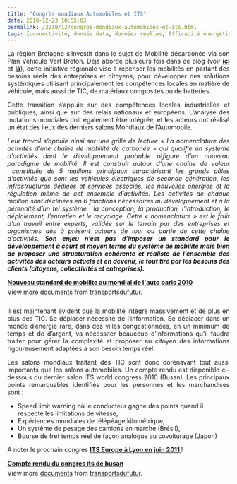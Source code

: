 ```yaml
---
title: "Congrès mondiaux Automobiles et ITS"
date: 2010-12-23 10:55:03
permalink: /2010/12/congres-mondiaux-automobiles-et-its.html
tags: [connectivité, donnée data, données réelles, Efficacité énergétique, emission, Energie, Infrastructure, innovation, internet, internet des objets]
---
```


<p style="text-align: justify">La région Bretagne s’investit dans le sujet de Mobilité décarbonée via son Plan Véhicule Vert Breton. Déjà abordé plusieurs fois dans ce blog (voir <strong><a href="https://gabrielplassat.github.io/transportsdufutur/2010/07/synthese-conference-plan-vehicule-vert-breton-du-1er-juillet-2010.html" target="_blank">ici </a></strong>et <strong><a href="https://gabrielplassat.github.io/transportsdufutur/2010/06/la-bretagne-precurseur-dun-nouveau-standard-de-mobilite.html" target="_blank">là</a></strong>), cette initiative régionale vise à repenser les mobilités en partant des besoins réels des entreprises et citoyens, pour développer des solutions systémiques utilisant principalement les compétences locales en matière de véhicule, mais aussi de TIC, de matériaux composites ou de batteries.</p> <p style="text-align: justify">Cette transition s’appuie sur des compétences locales industrielles et publiques, ainsi que sur des relais nationaux et européens. L’analyse des mutations mondiales doit également être intégrée, et les acteurs ont réalisé un état des lieux des derniers salons Mondiaux de l’Automobile.</p> <p style="text-align: justify"><em>Leur travail s’appuie ainsi sur une grille de lecture « La nomenclature des activités d’une chaîne de mobilité dé carbonée » qui qualifie un système d’activités dont le développement probable réfigure d’un nouveau paradigme de mobilité. Il est construit autour d’une chaîne de valeur  constituée de 5 maillons principaux caractérisant les grands pôles d’activités que sont les véhicules électriques de seconde génération, les infrastructures dédiées et services associés, les nouvelles énergies et la régulation même de cet ensemble d’activités. Les activités de chaque maillon sont déclinées en 6 fonctions nécessaires au développement et à la pérennité d’un tel système : la conception, la production, l’introduction, le déploiement, l’entretien et le recyclage. Cette « nomenclature » est le fruit d’un travail entre experts, validée sur le terrain par des entreprises et organismes dès à présent acteurs de tout ou partie de cette chaîne d’activités. <strong>Son enjeu n’est pas d’imposer un standard pour le développement à court et moyen terme du système de mobilité mais bien de proposer une structuration cohérente et réaliste de l’ensemble des activités des acteurs actuels et en devenir, le tout tiré par les besoins des clients (citoyens, collectivités et entreprises).</strong> </em></p>  <!--more-->   <div id="__ss_6312622" style="width: 477px"><strong style="margin: 12px 0 4px"><a href="http://www.slideshare.net/transportsdufutur/nouveau-standard-de-mobilite-au-mondial-de-lauto-paris-2010" title="Nouveau standard de mobilite au mondial de l'auto paris 2010">Nouveau standard de mobilite au mondial de l'auto paris 2010</a></strong>         <div style="padding: 5px 0 12px">View more <a href="http://www.slideshare.net/">documents</a> from <a href="http://www.slideshare.net/transportsdufutur">transportsdufutur</a>.</div> </div> <p style="text-align: justify">Il est maintenant évident que la mobilité intègre massivement et de plus en plus des TIC. Se déplacer nécessite de l’information. Se déplacer dans un monde d’énergie rare, dans des villes congestionnées, en un minimum de temps et de d’argent, va nécessiter beaucoup d’informations qu’il faudra traiter pour gérer la complexité et proposer au citoyen des informations rigoureusement adaptées à son besoin temps réel.</p> <p style="text-align: justify">Les salons mondiaux traitant des TIC sont donc dorénavant tout aussi importants que les salons automobiles. Un compte rendu est disponible ci-dessous du dernier salon ITS world congress 2010 (Busan). Les principaux points remarquables identifiés pour les personnes et les marchandises sont :</p> <ul> <li>Speed limit warning où le conducteur gagne des points quand il respecte les limitations de vitesse,</li> <li>Expériences mondiales de télépéage kilométrique,</li> <li>Un système de pesage des camions en marche (Brésil),</li> <li>Bourse de fret temps réel de façon analogue au covoiturage (Japon)</li> </ul> <p>A noter le prochain congrès <strong><a href="http://www.itsineurope.com/">ITS Europe à Lyon en juin 2011 </a></strong>!</p> <div id="__ss_6313244" style="width: 477px"><strong style="margin: 12px 0 4px"><a href="http://www.slideshare.net/transportsdufutur/compte-rendu-du-congrs-its-de-busan" title="Compte rendu du congrès its de busan">Compte rendu du congrès its de busan</a></strong>        <div style="padding: 5px 0 12px">View more <a href="http://www.slideshare.net/">documents</a> from <a href="http://www.slideshare.net/transportsdufutur">transportsdufutur</a>.</div> </div>
